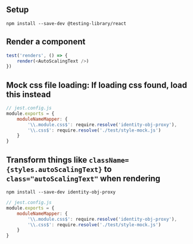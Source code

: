 ## Setup
```console
npm install --save-dev @testing-library/react
```

## Render a component
```js
test('renders', () => {
    render(<AutoScalingText />)
})
```

## Mock css file loading: If loading css found, load this instead
```js
// jest.config.js
module.exports = {
    moduleNameMapper: {
        '\\.module.css$': require.resolve('identity-obj-proxy'),
        '\\.css$': require.resolve('./test/style-mock.js')
    }
}
``` 

## Transform things like `className={styles.autoScalingText}` to `class="autoScalingText"` when rendering
```console
npm install --save-dev identity-obj-proxy
```
```js
// jest.config.js
module.exports = {
    moduleNameMapper: {
        '\\.module.css$': require.resolve('identity-obj-proxy'),
        '\\.css$': require.resolve('./test/style-mock.js')
    }
}
``` 
